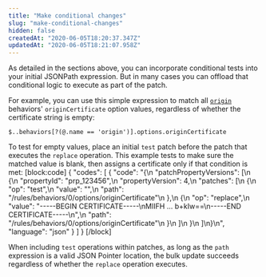 ```yaml
---
title: "Make conditional changes"
slug: "make-conditional-changes"
hidden: false
createdAt: "2020-06-05T18:20:37.347Z"
updatedAt: "2020-06-05T18:21:07.958Z"
---
```

As detailed in the sections above, you can incorporate conditional
tests into your initial JSONPath expression. But in many cases you can
offload that conditional logic to execute as part of the patch.

For example, you can use this simple expression to match all
[`origin`]({{base.url}}/{{page.language}}/api/core_features/property_manager/vlatest.html#origin)
behaviors' `originCertificate` option values, regardless of whether
the certificate string is empty:

```
$..behaviors[?(@.name == 'origin')].options.originCertificate
```

To test for empty values, place an initial `test` patch before the
patch that executes the `replace` operation. This example tests to
make sure the matched value is blank, then assigns a certificate
only if that condition is met:
[block:code]
{
  "codes": [
    {
      "code": "{\n  \"patchPropertyVersions\": [\n    {\n      \"propertyId\": \"prp_123456\",\n      \"propertyVersion\": 4,\n      \"patches\": [\n        {\n          \"op\": \"test\",\n          \"value\": \"\",\n          \"path\": \"/rules/behaviors/0/options/originCertificate\"\n        },\n        {\n          \"op\": \"replace\",\n          \"value\": \"-----BEGIN CERTIFICATE-----\\nMIIFH ... b+kIw==\\n-----END CERTIFICATE-----\\n\",\n          \"path\": \"/rules/behaviors/0/options/originCertificate\"\n        }\n      ]\n    }\n  ]\n}\n",
      "language": "json"
    }
  ]
}
[/block]

When including `test` operations within patches, as long as the `path`
expression is a valid JSON Pointer location, the bulk update succeeds
regardless of whether the `replace` operation executes.